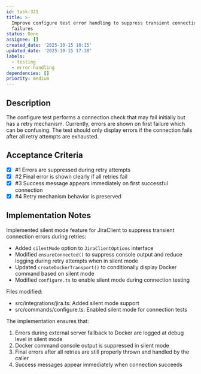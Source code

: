 ```yaml
---
id: task-321
title: >-
  Improve configure test error handling to suppress transient connection
  failures
status: Done
assignee: []
created_date: '2025-10-15 10:15'
updated_date: '2025-10-15 17:38'
labels:
  - testing
  - error-handling
dependencies: []
priority: medium
---
```


## Description

<!-- SECTION:DESCRIPTION:BEGIN -->
The configure test performs a connection check that may fail initially but has a retry mechanism. Currently, errors are shown on first failure which can be confusing. The test should only display errors if the connection fails after all retry attempts are exhausted.
<!-- SECTION:DESCRIPTION:END -->

## Acceptance Criteria
<!-- AC:BEGIN -->
- [x] #1 Errors are suppressed during retry attempts
- [x] #2 Final error is shown clearly if all retries fail
- [x] #3 Success message appears immediately on first successful connection
- [x] #4 Retry mechanism behavior is preserved
<!-- AC:END -->

## Implementation Notes

<!-- SECTION:NOTES:BEGIN -->
Implemented silent mode feature for JiraClient to suppress transient connection errors during retries:

- Added `silentMode` option to `JiraClientOptions` interface
- Modified `ensureConnected()` to suppress console output and reduce logging during retry attempts when in silent mode
- Updated `createDockerTransport()` to conditionally display Docker command based on silent mode
- Modified `configure.ts` to enable silent mode during connection testing

Files modified:
- src/integrations/jira.ts: Added silent mode support
- src/commands/configure.ts: Enabled silent mode for connection tests

The implementation ensures that:
1. Errors during external server fallback to Docker are logged at debug level in silent mode
2. Docker command console output is suppressed in silent mode
3. Final errors after all retries are still properly thrown and handled by the caller
4. Success messages appear immediately when connection succeeds
<!-- SECTION:NOTES:END -->

